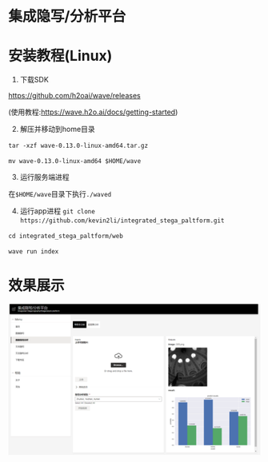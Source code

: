 # 集成隐写/分析平台
# 安装教程(Linux)
1. 下载SDK

https://github.com/h2oai/wave/releases


(使用教程:https://wave.h2o.ai/docs/getting-started)

2. 解压并移动到home目录

`tar -xzf wave-0.13.0-linux-amd64.tar.gz`

`mv wave-0.13.0-linux-amd64 $HOME/wave`

3. 运行服务端进程

在`$HOME/wave`目录下执行`./waved`

4. 运行app进程
`git clone https://github.com/kevin2li/integrated_stega_paltform.git`

`cd integrated_stega_paltform/web`

`wave run index`

# 效果展示
![](assets/image_steganalysis.png)
